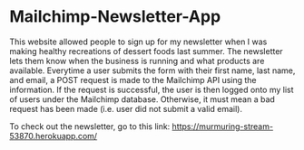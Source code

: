 # Mailchimp-Newsletter-App
This website allowed people to sign up for my newsletter when I was making healthy recreations of dessert foods last summer.
The newsletter lets them know when the business is running and what products are available.
Everytime a user submits the form with their first name, last name, and email, a POST request is made to the Mailchimp API using the information.
If the request is successful, the user is then logged onto my list of users under the Mailchimp database.
Otherwise, it must mean a bad request has been made (i.e. user did not submit a valid email).

To check out the newsletter, go to this link: https://murmuring-stream-53870.herokuapp.com/
